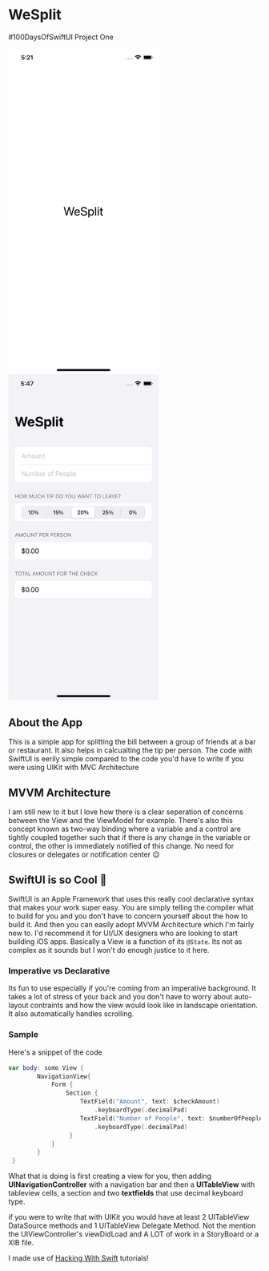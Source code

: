 # WeSplit
#100DaysOfSwiftUI Project One 

<img align="left" src="https://github.com/1Soyebo/WeSplit/blob/master/images/image1.png" width="300"/>
<img src="https://github.com/1Soyebo/WeSplit/blob/master/images/image2.png" width="300"/>


## About the App
This is a simple app for splitting the bill between a group of friends at a bar or restaurant. It also helps in calcualting the tip per person.
The code with SwiftUI is eerily simple compared to the code you'd have to write if you were using UIKit with MVC Architecture

## MVVM Architecture
I am still new to it but I love how there is a clear seperation of concerns between the View and the ViewModel for example. There's also this concept known as two-way binding where a variable and a control are tightly coupled together such that if there is any change in the variable or control, the other is immediately notified of this change. No need for closures or delegates or notification center 😌

## SwiftUI is so Cool 🤩
SwiftUI is an Apple Framework that uses this really cool declarative syntax that makes your work super easy. You are simply telling the compiler what to build for you and you don't have to concern yourself about the how to build it. And then you can easily adopt MVVM Architecture which I'm fairly new to. 
I'd recommend it for UI/UX designers who are looking to start building iOS apps. 
Basically a View is a function of its `@State`. Its not as complex as it sounds but I won't do enough justice to it here.

### Imperative vs Declarative
Its fun to use especially if you're coming from an imperative background. It takes a lot of stress of your back and you don't have to worry about auto-layout contraints and how the view would look like in landscape orientation. It also automatically handles scrolling. 


### Sample
Here's a snippet of the code
```swift
var body: some View {
        NavigationView{
            Form {
                Section {
                    TextField("Amount", text: $checkAmount)
                        .keyboardType(.decimalPad)
                    TextField("Number of People", text: $numberOfPeople)
                        .keyboardType(.decimalPad)
                 }
            }
        }
 }

```
What that is doing is first creating a view for you, then adding **UINavigationController** with a navigation bar and then a **UITableView** with tableview cells, a section and two **textfields** that use decimal keyboard type.

if you were to write that with UIKit you would have at least 2 UITableView DataSource methods and 1 UITableView Delegate Method. Not the mention the UIViewController's viewDidLoad and A LOT of work in a StoryBoard or a XIB file.

I made use of [Hacking With Swift](https://www.hackingwithswift.com/100/swiftui) tutorials!

